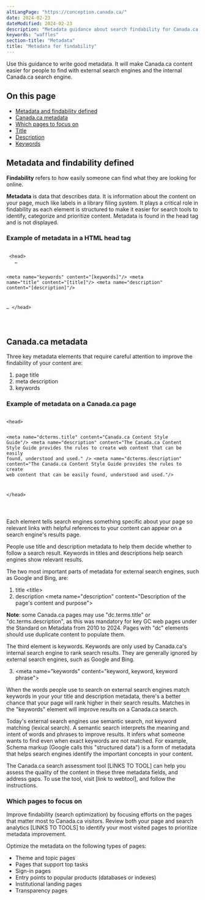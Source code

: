 ```yaml
---
altLangPage: "https://conception.canada.ca/"
date: 2024-02-23
dateModified: 2024-02-23
description: "Metadata guidance about search findability for Canada.ca web pages"
keywords: "waffles"
section-title: "Metadata"
title: "Metadata for findability"
---
```

<p>Use this guidance to write good metadata.  It will make Canada.ca content easier for people to find with external search engines and the internal Canada.ca search engine.</p>
<h2>On this page</h2>
<ul>
  <li><a href="#m1">Metadata and findability defined</a></li>
  <li><a href="#m2">Canada.ca metadata</a></li>
  <li><a href="#m3">Which pages to focus on</a></li>
  <li><a href="#m4">Title</a></li>
  <li><a href="#m5">Description</a></li>
  <li><a href="#m6">Keywords</a></li>
</ul>
<section id="m1">
  <h2>Metadata and findability defined</h2>
  <p><strong>Findability</strong> refers to how easily someone can find what they are looking for online.</p>
  <p><strong>Metadata</strong> is data that describes data.  It is information about the content on your page, much like labels in a library filing system.   It plays a critical role in findability as each element is structured to make it easier for search tools to identify, categorize and prioritize content.  Metadata is found in the head tag and is not displayed.</p>
  <h3>Example of metadata in a HTML head tag</h3>
  <div class="row">
    <div class="col-md-8">
      <pre><code>
 &#60;head&#62;
   &#8230;   

   &#60;meta name="keywords" content="[keywords]"/&#62;
   &#60;meta name="title" content="[title]"/&#62;
   &#60;meta name="description" content="[description]"/&#62;

   &#8230;
 &#60;/head&#62;

</code></pre>
    </div>
  </div>
</section>
<section id="m2">
  <h2>Canada.ca metadata</h2>
  <p>Three key metadata elements that require careful attention to improve the findability of your content are:</p>
  <ol>
    <li>page title</li>
    <li>meta description</li>
    <li>keywords</li>
  </ol>
  <h3>Example of metadata on a Canada.ca page</h3>
  <div class="row">
    <div class="col-md-8 mrgn-bttm-lg">
      <pre><code>
&lt;head&gt;

   &lt;meta name="dcterms.title" content="Canada.ca Content Style Guide"/&gt;
   &lt;meta name="description" content="The Canada.ca Content Style Guide provides the rules to create web content that can be easily found, understood and used." /&gt;
   &lt;meta name="dcterms.description" content="The Canada.ca Content Style Guide provides the rules to create web content that can be easily found, understood and used."/&gt;
   
&lt;/head&gt;

</code></pre>
    </div>
  </div>
  <p>Each element tells search engines something specific about your page so relevant links with helpful references to your content can appear on a search engine's results page.</p>
  <p>People use title and description metadata to help them decide whether to follow a search result. Keywords in titles and descriptions help search engines show relevant results.</p>
  <p>The two most important parts of metadata for external search engines, such as Google and Bing, are:</p>
  <ol>
    <li>title  &lt;title&gt;</li>
    <li>description &lt;meta name="description" content="Description of the page's content and purpose"&gt;</li>
  </ol>
  <p><strong>Note</strong>: some Canada.ca pages may use "dc.terms.title" or "dc.terms.description", as this was mandatory for key GC web pages under the Standard on Metadata from 2010 to 2024.  Pages with "dc" elements should use duplicate content to populate them.</p>
  <p>The third element is keywords. Keywords are only used by Canada.ca's internal search engine to rank search results.  They are generally ignored by external search engines, such as Google and Bing.</p>
  <ol start="3">
    <li>&lt;meta name="keywords" content="keyword, keyword, keyword phrase"&gt;</li>
  </ol>
  <p>When the words people use to search on external search engines match keywords in your your title and description metadata, there's a better chance that your page will rank higher in their search results.  Matches in the "keywords" element will improve results on a Canada.ca search.</p>
  <p>Today's external search engines use semantic search, not keyword matching (lexical search). A semantic search interprets the meaning and intent of words and phrases to improve results.  It infers what someone wants to find even when exact keywords are not matched. For example, Schema markup (Google calls this "structured data") is a form of metadata that helps search engines identify the important concepts in your content.</p>
  <p>The Canada.ca search assessment tool  [LINKS TO TOOL] can help you assess the quality of the content in these three metadata fields, and address gaps. To use the tool, visit [link to webtool], and follow the instructions.</p>
</section>
<section id="m3">
  <h3>Which pages to focus on</h3>
  <p>Improve findability (search optimization) by focusing efforts on the pages that matter most to Canada.ca visitors.  Review both your page and search analytics [LINKS TO TOOLS] to identify your most visited pages to prioritize metadata improvement.</p>
  <p>Optimize the metadata on the following types of pages:</p>
  <ul>
    <li>Theme and topic pages</li>
    <li>Pages that support top tasks</li>
    <li>Sign-in pages</li>
    <li>Entry points to popular products (databases or indexes)</li>
    <li>Institutional landing pages</li>
    <li>Transparency pages</li>
  </ul>
</section>